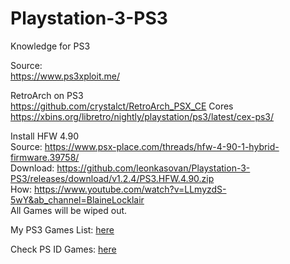# Playstation-3-PS3
Knowledge for PS3

Source:  
https://www.ps3xploit.me/  

RetroArch on PS3  
https://github.com/crystalct/RetroArch_PSX_CE
Cores https://xbins.org/libretro/nightly/playstation/ps3/latest/cex-ps3/  

Install HFW 4.90   
Source: https://www.psx-place.com/threads/hfw-4-90-1-hybrid-firmware.39758/  
Download: https://github.com/leonkasovan/Playstation-3-PS3/releases/download/v1.2.4/PS3.HFW.4.90.zip  
How: https://www.youtube.com/watch?v=LLmyzdS-5wY&ab_channel=BlaineLocklair  
All Games will be wiped out.

My PS3 Games List: [here](https://docs.google.com/spreadsheets/d/1uYSWVl8bZUooWrGkcVqJjYhNfJVzI8bbI8VMeKDwZbI/edit?usp=sharing)

Check PS ID Games: [here](https://www.serialstation.com/)

